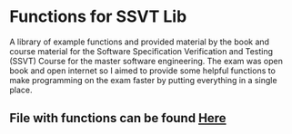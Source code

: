 # Functions for SSVT Lib
A library of example functions and provided material by the book and course material for the Software Specification Verification and Testing (SSVT) Course for the master software engineering. The exam was open book and open internet so I aimed to provide some helpful functions to make programming on the exam faster by putting everything in a single place.

## File with functions can be found [Here](https://github.com/WouterLoeve/Handy-Functions-for-Exam/blob/master/ExamFuncs/src/ExamFuncs.hs)
